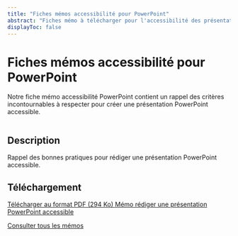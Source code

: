 ```yaml
---
title: "Fiches mémos accessibilité pour PowerPoint"
abstract: "Fiches mémo à télécharger pour l'accessibilité des présentations PowerPoint"
displayToc: false
---
```


# Fiches mémos accessibilité pour PowerPoint

Notre fiche mémo accessibilité PowerPoint contient un rappel des critères incontournables à respecter pour créer une présentation PowerPoint accessible.

<div class="row">
  <div class="col-3">
    <p class="border-end">
      <img src="../../../articles/images/memos/memo-powerpoint.png" alt="">
    </p>
  </div>
  <div class="col-xl-9">  
    <h2 id="desc-word">Description</h2>
    <p>Rappel des bonnes pratiques pour rédiger une présentation PowerPoint accessible.</p>
    <h2 id="tele-word">Téléchargement</h2>
    <p>      
      <a href="../../../res/memos/pwp/Memo-PowerPoint-Orange.pdf" class="btn btn-secondary">
        Télécharger au format PDF (294 Ko)
        <span class="visually-hidden">Mémo rédiger une présentation PowerPoint accessible</span>
      </a>
    </p>
  </div>
</div>

[Consulter tous les mémos](../../../articles/memo-accessibilite/)
